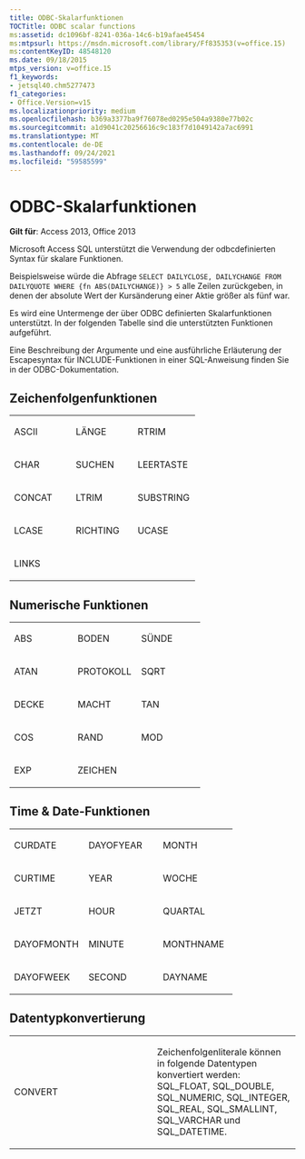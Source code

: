 ```yaml
---
title: ODBC-Skalarfunktionen
TOCTitle: ODBC scalar functions
ms:assetid: dc1096bf-8241-036a-14c6-b19afae45454
ms:mtpsurl: https://msdn.microsoft.com/library/Ff835353(v=office.15)
ms:contentKeyID: 48548120
ms.date: 09/18/2015
mtps_version: v=office.15
f1_keywords:
- jetsql40.chm5277473
f1_categories:
- Office.Version=v15
ms.localizationpriority: medium
ms.openlocfilehash: b369a3377ba9f76078ed0295e504a9380e77b02c
ms.sourcegitcommit: a1d9041c20256616c9c183f7d1049142a7ac6991
ms.translationtype: MT
ms.contentlocale: de-DE
ms.lasthandoff: 09/24/2021
ms.locfileid: "59585599"
---
```

# <a name="odbc-scalar-functions"></a>ODBC-Skalarfunktionen

**Gilt für**: Access 2013, Office 2013

Microsoft Access SQL unterstützt die Verwendung der odbcdefinierten Syntax für skalare Funktionen. 

Beispielsweise würde die Abfrage `SELECT DAILYCLOSE, DAILYCHANGE FROM DAILYQUOTE WHERE {fn ABS(DAILYCHANGE)} > 5` alle Zeilen zurückgeben, in denen der absolute Wert der Kursänderung einer Aktie größer als fünf war.

Es wird eine Untermenge der über ODBC definierten Skalarfunktionen unterstützt. In der folgenden Tabelle sind die unterstützten Funktionen aufgeführt.

Eine Beschreibung der Argumente und eine ausführliche Erläuterung der Escapesyntax für INCLUDE-Funktionen in einer SQL-Anweisung finden Sie in der ODBC-Dokumentation.

## <a name="string-functions"></a>Zeichenfolgenfunktionen

<table>
<colgroup>
<col style="width: 33%" />
<col style="width: 33%" />
<col style="width: 33%" />
</colgroup>
<tbody>
<tr class="odd">
<td><p>ASCII</p></td>
<td><p>LÄNGE</p></td>
<td><p>RTRIM</p></td>
</tr>
<tr class="even">
<td><p>CHAR</p></td>
<td><p>SUCHEN</p></td>
<td><p>LEERTASTE</p></td>
</tr>
<tr class="odd">
<td><p>CONCAT</p></td>
<td><p>LTRIM</p></td>
<td><p>SUBSTRING</p></td>
</tr>
<tr class="even">
<td><p>LCASE</p></td>
<td><p>RICHTING</p></td>
<td><p>UCASE</p></td>
</tr>
<tr class="odd">
<td><p>LINKS</p></td>
<td><p></p></td>
<td><p></p></td>
</tr>
</tbody>
</table>


## <a name="numeric-functions"></a>Numerische Funktionen

<table>
<colgroup>
<col style="width: 33%" />
<col style="width: 33%" />
<col style="width: 33%" />
</colgroup>
<tbody>
<tr class="odd">
<td><p>ABS</p></td>
<td><p>BODEN</p></td>
<td><p>SÜNDE</p></td>
</tr>
<tr class="even">
<td><p>ATAN</p></td>
<td><p>PROTOKOLL</p></td>
<td><p>SQRT</p></td>
</tr>
<tr class="odd">
<td><p>DECKE</p></td>
<td><p>MACHT</p></td>
<td><p>TAN</p></td>
</tr>
<tr class="even">
<td><p>COS</p></td>
<td><p>RAND</p></td>
<td><p>MOD</p></td>
</tr>
<tr class="odd">
<td><p>EXP</p></td>
<td><p>ZEICHEN</p></td>
<td><p></p></td>
</tr>
</tbody>
</table>


## <a name="time--date-functions"></a>Time & Date-Funktionen

<table>
<colgroup>
<col style="width: 33%" />
<col style="width: 33%" />
<col style="width: 33%" />
</colgroup>
<tbody>
<tr class="odd">
<td><p>CURDATE</p></td>
<td><p>DAYOFYEAR</p></td>
<td><p>MONTH</p></td>
</tr>
<tr class="even">
<td><p>CURTIME</p></td>
<td><p>YEAR</p></td>
<td><p>WOCHE</p></td>
</tr>
<tr class="odd">
<td><p>JETZT</p></td>
<td><p>HOUR</p></td>
<td><p>QUARTAL</p></td>
</tr>
<tr class="even">
<td><p>DAYOFMONTH</p></td>
<td><p>MINUTE</p></td>
<td><p>MONTHNAME</p></td>
</tr>
<tr class="odd">
<td><p>DAYOFWEEK</p></td>
<td><p>SECOND</p></td>
<td><p>DAYNAME</p></td>
</tr>
</tbody>
</table>


## <a name="data-type-conversion"></a>Datentypkonvertierung

<table>
<colgroup>
<col style="width: 50%" />
<col style="width: 50%" />
</colgroup>
<tbody>
<tr class="odd">
<td><p>CONVERT</p></td>
<td><p>Zeichenfolgenliterale können in folgende Datentypen konvertiert werden: SQL_FLOAT, SQL_DOUBLE, SQL_NUMERIC, SQL_INTEGER, SQL_REAL, SQL_SMALLINT, SQL_VARCHAR und SQL_DATETIME.</p></td>
</tr>
</tbody>
</table>

